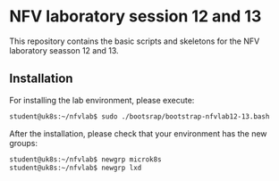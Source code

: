 # NFV laboratory session 12 and 13
This repository contains the basic scripts and skeletons for the NFV laboratory seasson 12 and 13. 
## Installation
For installing the lab environment, please execute:
```bash
student@uk8s:~/nfvlab$ sudo ./bootsrap/bootstrap-nfvlab12-13.bash
```
After the installation, please check that your environment has the new groups:
```bash
student@uk8s:~/nfvlab$ newgrp microk8s
student@uk8s:~/nfvlab$ newgrp lxd
```